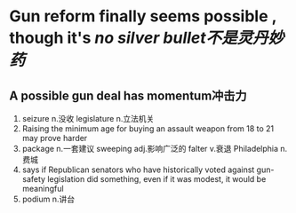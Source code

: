 # Gun reform finally seems possible , though it's ***no silver bullet不是灵丹妙药*** 
## A possible gun deal has momentum冲击力
1. seizure n.没收 legislature n.立法机关
2. Raising the minimum age for buying an assault weapon from 18 to 21 may prove harder
3. package n.一套建议 sweeping adj.影响广泛的 falter v.衰退 Philadelphia n.费城
4. says if Republican senators who have historically voted against gun-safety legislation
did something, even if it was modest, it would be meaningful 
5. podium n.讲台